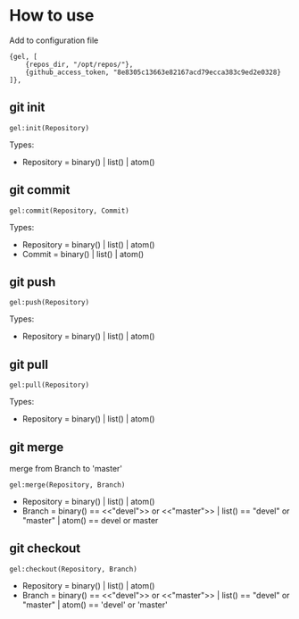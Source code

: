# How to use
Add to configuration file
```
{gel, [
    {repos_dir, "/opt/repos/"},
    {github_access_token, "8e8305c13663e82167acd79ecca383c9ed2e0328}
]},
```

## git init
```
gel:init(Repository)
```
Types:
* Repository = binary() | list() | atom()

## git commit
```
gel:commit(Repository, Commit)
```
Types:
* Repository = binary() | list() | atom()
* Commit = binary() | list() | atom()

## git push
```
gel:push(Repository)
```
Types:
* Repository = binary() | list() | atom()

## git pull
```
gel:pull(Repository)
```
Types:
* Repository = binary() | list() | atom()

## git merge
merge from Branch to 'master'
```
gel:merge(Repository, Branch)
```
* Repository = binary() | list() | atom()
* Branch = 
    binary() == <<"devel">> or <<"master">> | 
    list()   == "devel" or "master" | 
    atom()   == devel or master

## git checkout
```
gel:checkout(Repository, Branch)
```
* Repository = binary() | list() | atom()
* Branch = 
    binary() == <<"devel">> or <<"master">> | 
    list()   == "devel" or "master" | 
    atom()   == 'devel' or 'master'

